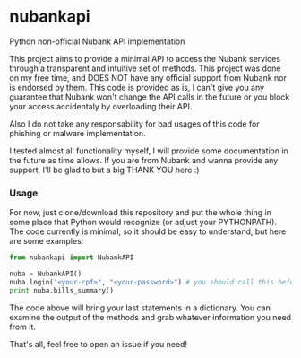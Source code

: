 # nubankapi
Python non-official Nubank API implementation

This project aims to provide a minimal API to access the Nubank services through a transparent and intuitive set of methods. This project was done on my free time, and DOES NOT have any official support from Nubank nor is endorsed by them. This code is provided as is, I can't give you any guarantee that Nubank won't change the API calls in the future or you block your access accidentaly by overloading their API.

Also I do not take any responsability for bad usages of this code for phishing or malware implementation.

I tested almost all functionality myself, I will provide some documentation in the future as time allows. If you are from Nubank and wanna provide any support, I'll be glad to but a big THANK YOU here :)

### Usage

For now, just clone/download this repository and put the whole thing in some place that Python would recognize (or adjust your PYTHONPATH). The code currently is minimal, so it should be easy to understand, but here are some examples:

```python
from nubankapi import NubankAPI

nuba = NubankAPI()
nuba.login("<your-cpf>", "<your-password>") # you should call this before any other method!
print nuba.bills_summary()
```

The code above will bring your last statements in a dictionary. You can examine the output of the methods and grab whatever information you need from it.

That's all, feel free to open an issue if you need!
